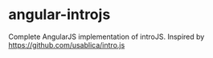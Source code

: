 # angular-introjs
Complete AngularJS implementation of introJS. Inspired by https://github.com/usablica/intro.js
